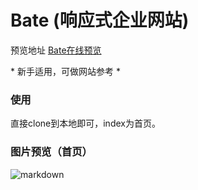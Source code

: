 # Bate (响应式企业网站)

预览地址 [Bate在线预览](https://whysuddenly.github.io/Bate/index.html)

\* 新手适用，可做网站参考 \*

### 使用
直接clone到本地即可，index为首页。

### 图片预览（首页）

![markdown](https://raw.githubusercontent.com/WhySuddenly/source/master/images/bate/bate.png "bate")
